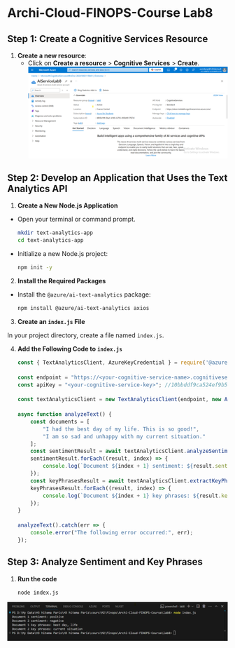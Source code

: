 # Archi-Cloud-FINOPS-Course Lab8

## Step 1: Create a Cognitive Services Resource


1. **Create a new resource**:
   - Click on **Create a resource** > **Cognitive Services** > **Create**.
    ![Resource Creation](./creatingService.png)

## Step 2: Develop an Application that Uses the Text Analytics API

1. **Create a New Node.js Application**

- Open your terminal or command prompt.

    ```bash
    mkdir text-analytics-app
    cd text-analytics-app
    ```
- Initialize a new Node.js project:

    ```bash
    npm init -y
    ```
2. **Install the Required Packages**

- Install the `@azure/ai-text-analytics` package:

    ```bash
    npm install @azure/ai-text-analytics axios
    ```

3. **Create an `index.js` File**

In your project directory, create a file named `index.js`.

4. **Add the Following Code to `index.js`**

    ```javascript
    const { TextAnalyticsClient, AzureKeyCredential } = require('@azure/ai-text-analytics');

    const endpoint = "https://<your-cognitive-service-name>.cognitiveservices.azure.com/";//AIServiceLab8
    const apiKey = "<your-cognitive-service-key>"; //10bbddf9ca524ef9b5c9b2be64972a81

    const textAnalyticsClient = new TextAnalyticsClient(endpoint, new AzureKeyCredential(apiKey));

    async function analyzeText() {
        const documents = [
            "I had the best day of my life. This is so good!",
            "I am so sad and unhappy with my current situation."
        ];
        const sentimentResult = await textAnalyticsClient.analyzeSentiment(documents);
        sentimentResult.forEach((result, index) => {
            console.log(`Document ${index + 1} sentiment: ${result.sentiment}`);
        });
        const keyPhrasesResult = await textAnalyticsClient.extractKeyPhrases(documents);
        keyPhrasesResult.forEach((result, index) => {
            console.log(`Document ${index + 1} key phrases: ${result.keyPhrases.join(', ')}`);
        });
    }

    analyzeText().catch(err => {
        console.error("The following error occurred:", err);
    });

## Step 3: Analyze Sentiment and Key Phrases

1. **Run the code**
    ```bash
    node index.js

![Output](./codeExecution.png)

